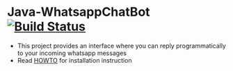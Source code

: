 # Java-WhatsappChatBot    [![Build Status](https://api.travis-ci.org/thekosmix/Java-WhatsappChatBot.png)](http://travis-ci.org/thekosmix/Java-WhatsappChatBot)
 - This project provides an interface where you can reply programmatically to your incoming whatsapp messages
 - Read [HOWTO](HOWTO.md) for installation instruction

